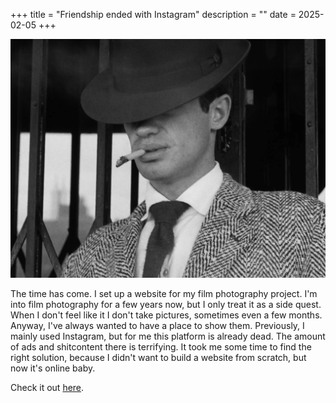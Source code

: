 +++
title = "Friendship ended with Instagram"
description = ""
date = 2025-02-05
+++

![Random pic of my choice](belmondo.jpg)

The time has come. I set up a website for my film photography project.
I'm into film photography for a few years now, but I only treat it as a side quest.
When I don't feel like it I don't take pictures, sometimes even a few months. 
Anyway, I've always wanted to have a place to show them. Previously, I mainly used Instagram,
but for me this platform is already dead. The amount of ads and shitcontent there is terrifying.
It took me some time to find the right solution, because I didn't want to build a website from
scratch, but now it's online baby.

Check it out [here][widmo].

[widmo]: https://widmo.cc